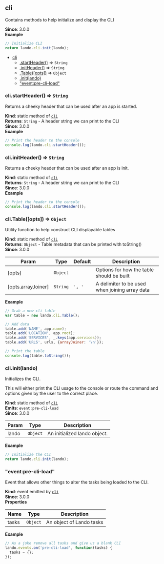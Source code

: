 <a name="module_cli"></a>

## cli
Contains methods to help initialize and display the CLI

**Since**: 3.0.0  
**Example**  
```js
// Initialize CLI
return lando.cli.init(lando);
```

* [cli](#module_cli)
    * [.startHeader()](#module_cli.startHeader) ⇒ <code>String</code>
    * [.initHeader()](#module_cli.initHeader) ⇒ <code>String</code>
    * [.Table([opts])](#module_cli.Table) ⇒ <code>Object</code>
    * [.init(lando)](#module_cli.init)
    * ["event:pre-cli-load"](#module_cli.event_pre-cli-load)

<a name="module_cli.startHeader"></a>

### cli.startHeader() ⇒ <code>String</code>
Returns a cheeky header that can be used after an app is started.

**Kind**: static method of [<code>cli</code>](#module_cli)  
**Returns**: <code>String</code> - A header string we can print to the CLI  
**Since**: 3.0.0  
**Example**  
```js
// Print the header to the console
console.log(lando.cli.startHeader());
```
<a name="module_cli.initHeader"></a>

### cli.initHeader() ⇒ <code>String</code>
Returns a cheeky header that can be used after an app is init.

**Kind**: static method of [<code>cli</code>](#module_cli)  
**Returns**: <code>String</code> - A header string we can print to the CLI  
**Since**: 3.0.0  
**Example**  
```js
// Print the header to the console
console.log(lando.cli.startHeader());
```
<a name="module_cli.Table"></a>

### cli.Table([opts]) ⇒ <code>Object</code>
Utility function to help construct CLI displayable tables

**Kind**: static method of [<code>cli</code>](#module_cli)  
**Returns**: <code>Object</code> - Table metadata that can be printed with toString()  
**Since**: 3.0.0  

| Param | Type | Default | Description |
| --- | --- | --- | --- |
| [opts] | <code>Object</code> |  | Options for how the table should be built |
| [opts.arrayJoiner] | <code>String</code> | <code>&#x27;, &#x27;</code> | A delimiter to be used when joining array data |

**Example**  
```js
// Grab a new cli table
var table = new lando.cli.Table();

// Add data
table.add('NAME', app.name);
table.add('LOCATION', app.root);
table.add('SERVICES', _.keys(app.services));
table.add('URLS', urls, {arrayJoiner: '\n'});

// Print the table
console.log(table.toString());
```
<a name="module_cli.init"></a>

### cli.init(lando)
Initializes the CLI.

This will either print the CLI usage to the console or route the command and
options given by the user to the correct place.

**Kind**: static method of [<code>cli</code>](#module_cli)  
**Emits**: <code>event:pre-cli-load</code>  
**Since**: 3.0.0  

| Param | Type | Description |
| --- | --- | --- |
| lando | <code>Object</code> | An initialized lando object. |

**Example**  
```js
// Initialize the CLI
return lando.cli.init(lando);
```
<a name="module_cli.event_pre-cli-load"></a>

### "event:pre-cli-load"
Event that allows other things to alter the tasks being loaded to the CLI.

**Kind**: event emitted by [<code>cli</code>](#module_cli)  
**Since**: 3.0.0  
**Properties**

| Name | Type | Description |
| --- | --- | --- |
| tasks | <code>Object</code> | An object of Lando tasks |

**Example**  
```js
// As a joke remove all tasks and give us a blank CLI
lando.events.on('pre-cli-load', function(tasks) {
  tasks = {};
});
```
